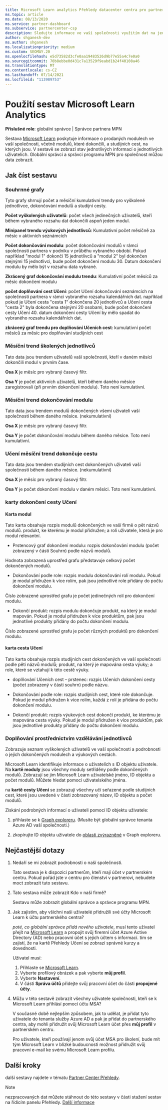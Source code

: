 ```yaml
---
title: Microsoft Learn analytics Přehledy datacenter centra pro partnery
ms.topic: article
ms.date: 08/13/2020
ms.service: partner-dashboard
ms.subservice: partnercenter-csp
description: Sledujte informace ve vaší společnosti využitím dat na jednotlivých školicích, dokončených modulech, dokončených výukových cestách a dalších.
author: shganesh-dev
ms.author: shganesh
ms.localizationpriority: medium
ms.custom: SEOMAY.20
ms.openlocfilehash: e5d73582d3cfe0aa19483526d9b77e55a4c7e0a0
ms.sourcegitcommit: 70b8ebbe0d431c7a13529f9eabd1b24f40108a46
ms.translationtype: MT
ms.contentlocale: cs-CZ
ms.lasthandoff: 07/14/2021
ms.locfileid: "113989753"
---
```

# <a name="use-microsoft-learn-analytics-reports"></a>Použití sestav Microsoft Learn Analytics

**Příslušné role**: globální správce | Správce partnera MPN

Sestava [Microsoft Learn](/learn/) poskytuje informace o prodaných modulech ve vaší společnosti, včetně modulů, které dokončili, a studijních cest, na kterých jsou. V sestavě se zobrazí stav jednotlivých informací o jednotlivých uživatelích. Globální správci a správci programu MPN pro společnost můžou data zobrazit.

## <a name="how-to-read-the-report"></a>Jak číst sestavu

### <a name="summary-charts"></a>Souhrnné grafy

Tyto grafy shrnují počet a měsíční kumulativní trendy pro vyškolené jednotlivce, dokončování modulů a studijní cesty.

**Počet vyškolených uživatelů**: počet všech jedinečných uživatelů, kteří během vybraného rozsahu dat dokončili aspoň jeden modul. 

**Minipanel trendu výukových jednotlivců**: Kumulativní počet měsíčně za měsíc v aktivních seznámcích 

**Počet dokončování modulu**: počet dokončování modulů v rámci společnosti partnera v podniku v průběhu vybraného období.
Pokud například "modul 1" dokončí 15 jednotlivců a "modul 2" byl dokončen stejnými 15 jednotlivci, bude počet dokončení modulu 30. Datum dokončení modulu by mělo být v rozsahu data vybrané.

**Zkrácený graf dokončování modulu trendu**: Kumulativní počet měsíců za měsíc dokončení modulu 

**počet doplňování cest Učení**: počet Učení dokončování seznámcích na společnosti partnera v rámci vybraného rozsahu kalendářních dat.
například pokud je Učení cesta "cesta 1" dokončena 20 jednotlivců a Učení cesta "cesta 2" byla dokončena stejnými 20 osobami, bude počet dokončení cesty Učení 40. datum dokončení cesty Učení by mělo spadat do vybraného rozsahu kalendářních dat.

**zkrácený graf trendu pro doplňování Učeních cest**: kumulativní počet měsíců za měsíc pro doplňování studijních cest 

### <a name="trained-individuals-monthly-trend"></a>Měsíční trend školených jednotlivců

Tato data jsou trendem uživatelů vaší společnosti, kteří v daném měsíci dokončili modul v prvním čase. 

**Osa X** je měsíc pro vybraný časový filtr. 

**Osa Y** je počet aktivních uživatelů, kteří během daného měsíce zaregistrovali (při prvním dokončení modulu). Toto není kumulativní.

### <a name="module-completions-monthly-trend"></a>Měsíční trend dokončování modulu

Tato data jsou trendem modulů dokončených všemi uživateli vaší společnosti během daného měsíce. (nekumulativní) 

**Osa X** je měsíc pro vybraný časový filtr. 

**Osa Y** je počet dokončování modulu během daného měsíce. Toto není kumulativní.

### <a name="learning-path-completions-monthly-trend"></a>Učení měsíční trend dokončuje cestu

Tato data jsou trendem studijních cest dokončených uživateli vaší společnosti během daného měsíce. (nekumulativní) 

**Osa X** je měsíc pro vybraný časový filtr. 

**Osa Y** je počet dokončení modulu v daném měsíci. Toto není kumulativní.

### <a name="learning-path-completion-tabs"></a>karty dokončení cesty Učení

#### <a name="module-tab"></a>Karta modul

Tato karta obsahuje rozpis modulů dokončených ve vaší firmě o pět názvů modulů. produkt, ke kterému je modul přidružen; a roli uživatele, která je pro modul relevantní.  

- Prstencový graf dokončení modulu: rozpis dokončování modulu (počet zobrazený v části Souhrn) podle názvů modulů.

Hodnota zobrazená uprostřed grafu představuje celkový počet dokončených modulů.

- Dokončování podle role: rozpis modulu dokončování rolí modulu. Pokud je modul přidružen k více rolím, pak jsou jednotlivé role přidány do počtu dokončení modulu.

Číslo zobrazené uprostřed grafu je počet jedinečných rolí pro dokončení modulu. 

- Dokončí produkt: rozpis modulu dokončuje produkt, na který je modul mapován. Pokud je modul přidružen k více produktům, pak jsou jednotlivé produkty přidány do počtu dokončení modulu.    

Číslo zobrazené uprostřed grafu je počet různých produktů pro dokončení modulu.  

#### <a name="learning-path-tab"></a>karta cesta Učení

Tato karta obsahuje rozpis studijních cest dokončených ve vaší společnosti podle pěti názvů modulů; produkt, na který je mapována cesta výuky; a role, které se vztahují k této cestě výuky.  

- doplňování Učeních cest – prstenec: rozpis Učeních dokončení cesty (počet zobrazený v části souhrn) podle názvu.

- Dokončování podle role: rozpis studijních cest, které role dokončuje. Pokud je modul přidružen k více rolím, každá z rolí je přidána do počtu dokončení modulu.

- Dokončí produkt: rozpis výukových cest dokončí produkt, ke kterému je mapována cesta výuky. Pokud je modul přidružen k více produktům, pak jsou jednotlivé produkty přidány do počtu dokončení modulu.

### <a name="completions-by-learning-individuals"></a>Doplňování prostřednictvím vzdělávání jednotlivců

Zobrazuje seznam vyškolených uživatelů ve vaší společnosti a podrobnosti o jejich dokončených modulech a výukových cestách.

Microsoft Learn identifikuje informace o uživatelích s ID objektu uživatele. Na **kartě moduly** jsou všechny moduly setříděny podle dokončených modulů. Zobrazují se jim Microsoft Learn uživatelské jméno, ID objektu a počet modulů. Můžete hledat pomocí uživatelského jména. 

na **kartě cesty Učení** se zobrazují všechny učí seřazené podle studijních cest, které jsou uvedené v části zobrazovaný název, ID objektu a počet modulů.

Získání podrobných informací o uživateli pomocí ID objektu uživatele: 

1. přihlaste se k [Graph exploreru](https://developer.microsoft.com/graph/graph-explorer ). (Musíte být globální správce tenanta Azure AD vaší společnosti.)

2. zkopírujte ID objektu uživatele do [oblasti zvýrazněné](https://graph.microsoft.com/v1.0/users/a9633ad7-c8dc-4587-b119-0bc286b0711f) v Graph exploreru. 

## <a name="frequently-asked-questions-faq"></a>Nejčastější dotazy

1. Nedaří se mi zobrazit podrobnosti o naší společnosti.

   Tato sestava je k dispozici partnerům, kteří mají účet v partnerském centru. Pokud pořád jste v centru pro členství v partnerovi, nebudete moct zobrazit tuto sestavu.

2. Tato sestava může zobrazit Kdo v naší firmě? 

   Sestavu může zobrazit globální správce a správce programu MPN.

3. Jak zajistím, aby všichni naši uživatelé přidružili své účty Microsoft Learn k účtu partnerského centra?

   *poté, co globální správce přidá nového uživatele*, musí tento uživatel přejít na [Microsoft Learn](/learn/) a propojit svůj firemní účet Azure Active Directory (AD) nebo pracovní účet s jejich účtem s informací. tím se zajistí, že na kartě Přehledy Učení se zobrazí správné kurzy a dovednosti.
   
   Uživatel musí:
   
   1. Přihlaste se [Microsoft Learn](/learn/).
   2. Vyberte profilový obrázek a pak vyberte **můj profil**.
   3. Vyberte **Nastavení**.
   4. V části **Správa účtů** přidejte svůj pracovní účet do části **propojené účty**.

4. Můžu v této sestavě zobrazit všechny uživatele společnosti, kteří se k Microsoft Learn přihlásí pomocí účtu MSA?

   V současné době nejlepším způsobem, jak to udělat, je přidat tyto uživatele do tenanta služby Azure AD a pak je přidat do partnerského centra, aby mohli přidružit svůj Microsoft Learn účet přes **můj profil** v partnerském centru. 

   Pro uživatele, kteří používají jenom svůj účet MSA pro školení, bude mít tým Microsoft Learn v blízké budoucnosti možnost přidružit svůj pracovní e-mail ke svému Microsoft Learn profilu. 

## <a name="next-steps"></a>Další kroky

další sestavy najdete v tématu [Partner Center Přehledy](partner-center-insights.md).

>[!NOTE] 
> nezpracovaných dat můžete stáhnout do této sestavy v části stažení sestav na řídicím panelu Přehledy. [Další informace](pci-download-reports.md) 
